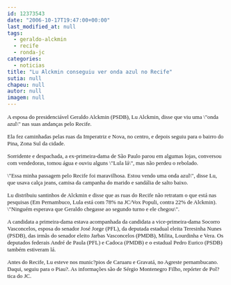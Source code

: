 ```yaml
---
id: 12373543
date: "2006-10-17T19:47:00+00:00"
last_modified_at: null
tags:
  - geraldo-alckmin
  - recife
  - ronda-jc
categories:
  - noticias
title: "Lu Alckmin conseguiu ver onda azul no Recife"
sutia: null
chapeu: null
autor: null
imagem: null
---
```

<p><FONT size=2></p>
<p><P><FONT face=Verdana>A esposa do presidenciável Geraldo Alckmin (PSDB), Lu Alckmin, disse que viu uma \"onda azul\" nas suas andanças pelo Recife. </FONT></P></p>
<p><P><FONT face=Verdana>Ela fez caminhadas pelas ruas da Imperatriz e Nova, no centro, e depois seguiu para o bairro do Pina, Zona Sul da cidade. </FONT></P></p>
<p><P><FONT face=Verdana>Sorridente e despachada, a ex-primeira-dama de São Paulo parou em algumas lojas, conversou com vendedoras, tomou água e ouviu alguns \"Lula lá\", mas não perdeu o rebolado.</FONT></P></p>
<p><P><FONT face=Verdana>\"Essa minha passagem pelo Recife foi maravilhosa. Estou vendo uma onda azul\", disse Lu, que usava calça jeans, camisa da campanha do marido e sandália de salto baixo.</FONT></P></p>
<p><P><FONT face=Verdana>Lu distribuiu santinhos de Alckmin e disse que as ruas do Recife não retratam o que está nas pesquisas (Em Pernambuco, Lula está com 78% na JC/Vox Populi, contra 22% de Alckmin). \"Ninguém esperava que Geraldo chegasse ao segundo turno e ele chegou\". </FONT></P></p>
<p><P><FONT face=Verdana>A candidata a primeira-dama estava acompanhada da candidata a vice-primeira-dama Socorro Vasconcelos, esposa do senador José Jorge (PFL), da deputada estadual eleita Teresinha Nunes (PSDB), das irmãs do senador eleito Jarbas Vasconcelos (PMDB), Milita, Lourdinha e Vera. Os deputados federais André de Paula (PFL) e Cadoca (PMDB) e o estadual Pedro Eurico (PSDB) também estiveram lá. </FONT></P></p>
<p><P><FONT face=Verdana>Antes do Recife,&nbsp;Lu esteve nos munic?pios de Caruaru e Gravatá, no Agreste pernambucano. Daqui, seguiu para o Piau?. As informações são de Sérgio Montenegro Filho, repórter de Pol?tica do JC.</FONT></P></FONT> </p>
